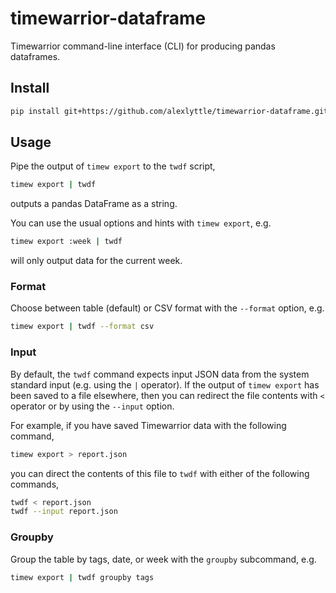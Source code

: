 # timewarrior-dataframe

Timewarrior command-line interface (CLI) for producing pandas dataframes.

## Install

```bash
pip install git+https://github.com/alexlyttle/timewarrior-dataframe.git
```

## Usage

Pipe the output of `timew export` to the `twdf` script,

```bash
timew export | twdf
```

outputs a pandas DataFrame as a string.

You can use the usual options and hints with `timew export`, e.g.

```bash
timew export :week | twdf
```

will only output data for the current week.

### Format

Choose between table (default) or CSV format with the `--format` option, e.g.

```bash
timew export | twdf --format csv
```

### Input

By default, the `twdf` command expects input JSON data from the system standard input (e.g. using the `|` operator).
If the output of `timew export` has been saved to a file elsewhere, then you can redirect the file contents with `<` operator or by using the `--input` option.

For example, if you have saved Timewarrior data with the following command,

```bash
timew export > report.json
```

you can direct the contents of this file to `twdf` with either of the following commands,

```bash
twdf < report.json
twdf --input report.json
```

### Groupby

Group the table by tags, date, or week with the `groupby` subcommand, e.g.

```bash
timew export | twdf groupby tags
```
